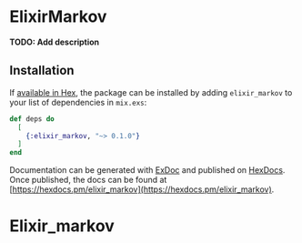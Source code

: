 # ElixirMarkov

**TODO: Add description**

## Installation

If [available in Hex](https://hex.pm/docs/publish), the package can be installed
by adding `elixir_markov` to your list of dependencies in `mix.exs`:

```elixir
def deps do
  [
    {:elixir_markov, "~> 0.1.0"}
  ]
end
```

Documentation can be generated with [ExDoc](https://github.com/elixir-lang/ex_doc)
and published on [HexDocs](https://hexdocs.pm). Once published, the docs can
be found at [https://hexdocs.pm/elixir_markov](https://hexdocs.pm/elixir_markov).

# Elixir_markov
